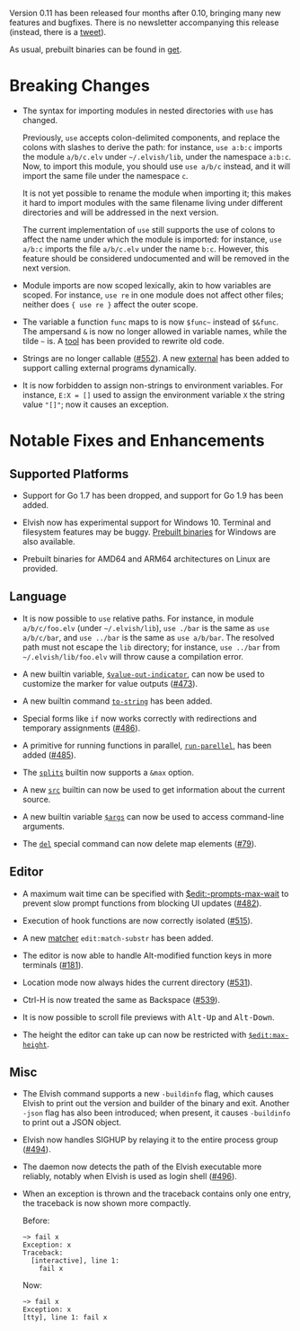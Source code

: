 Version 0.11 has been released four months after 0.10, bringing many new
features and bugfixes. There is no newsletter accompanying this release
(instead, there is a
[tweet](https://twitter.com/RealElvishShell/status/953781788706557952)).

As usual, prebuilt binaries can be found in [get](../get/).

# Breaking Changes

-   The syntax for importing modules in nested directories with `use` has
    changed.

    Previously, `use` accepts colon-delimited components, and replace the colons
    with slashes to derive the path: for instance, `use a:b:c` imports the
    module `a/b/c.elv` under `~/.elvish/lib`, under the namespace `a:b:c`. Now,
    to import this module, you should use `use a/b/c` instead, and it will
    import the same file under the namespace `c`.

    It is not yet possible to rename the module when importing it; this makes it
    hard to import modules with the same filename living under different
    directories and will be addressed in the next version.

    The current implementation of `use` still supports the use of colons to
    affect the name under which the module is imported: for instance,
    `use a/b:c` imports the file `a/b/c.elv` under the name `b:c`. However, this
    feature should be considered undocumented and will be removed in the next
    version.

-   Module imports are now scoped lexically, akin to how variables are scoped.
    For instance, `use re` in one module does not affect other files; neither
    does `{ use re }` affect the outer scope.

-   The variable a function `func` maps to is now `$func~` instead of `$&func`.
    The ampersand `&` is now no longer allowed in variable names, while the
    tilde `~` is. A [tool](https://github.com/elves/upgrade-scripts-for-0.11)
    has been provided to rewrite old code.

-   Strings are no longer callable
    ([#552](https://github.com/elves/elvish/issues/552)). A new
    [external](../ref/builtin.html#external) has been added to support calling
    external programs dynamically.

-   It is now forbidden to assign non-strings to environment variables. For
    instance, `E:X = []` used to assign the environment variable `X` the string
    value `"[]"`; now it causes an exception.

# Notable Fixes and Enhancements

## Supported Platforms

-   Support for Go 1.7 has been dropped, and support for Go 1.9 has been added.

-   Elvish now has experimental support for Windows 10. Terminal and filesystem
    features may be buggy. [Prebuilt binaries](../get/) for Windows are also
    available.

-   Prebuilt binaries for AMD64 and ARM64 architectures on Linux are provided.

## Language

-   It is now possible to `use` relative paths. For instance, in module
    `a/b/c/foo.elv` (under `~/.elvish/lib`), `use ./bar` is the same as
    `use a/b/c/bar`, and `use ../bar` is the same as `use a/b/bar`. The resolved
    path must not escape the `lib` directory; for instance, `use ../bar` from
    `~/.elvish/lib/foo.elv` will throw cause a compilation error.

-   A new builtin variable,
    [`$value-out-indicator`](../ref/builtin.html#value-out-indicator), can now
    be used to customize the marker for value outputs
    ([#473](https://github.com/elves/elvish/issues/473)).

-   A new builtin command [`to-string`](../ref/builtin.html#to-string) has been
    added.

-   Special forms like `if` now works correctly with redirections and temporary
    assignments ([#486](https://github.com/elves/elvish/issues/486)).

-   A primitive for running functions in parallel,
    [`run-parellel`](../ref/builtin.html#run-parallel), has been added
    ([#485](https://github.com/elves/elvish/issues/485)).

-   The [`splits`](../ref/builtin.html#splits) builtin now supports a `&max`
    option.

-   A new [`src`](../ref/builtin.html#src) builtin can now be used to get
    information about the current source.

-   A new builtin variable [`$args`](../ref/builtin.html#args) can now be used
    to access command-line arguments.

-   The [`del`](../ref/language.html#deleting-variable-or-element-del) special
    command can now delete map elements
    ([#79](https://github.com/elves/elvish/issues/79)).

## Editor

-   A maximum wait time can be specified with
    [$edit:-prompts-max-wait](../ref/edit.html#edit-prompts-max-wait) to prevent
    slow prompt functions from blocking UI updates
    ([#482](https://github.com/elves/elvish/issues/482)).

-   Execution of hook functions are now correctly isolated
    ([#515](https://github.com/elves/elvish/issues/515)).

-   A new [matcher](../ref/edit.html#matcher) `edit:match-substr` has been
    added.

-   The editor is now able to handle Alt-modified function keys in more
    terminals ([#181](https://github.com/elves/elvish/issues/181)).

-   Location mode now always hides the current directory
    ([#531](https://github.com/elves/elvish/issues/531)).

-   Ctrl-H is now treated the same as Backspace
    ([#539](https://github.com/elves/elvish/issues/539)).

-   It is now possible to scroll file previews with <kbd>Alt-Up</kbd> and
    <kbd>Alt-Down</kbd>.

-   The height the editor can take up can now be restricted with
    [`$edit:max-height`](../ref/edit.html#editmax-height).

## Misc

-   The Elvish command supports a new `-buildinfo` flag, which causes Elvish to
    print out the version and builder of the binary and exit. Another `-json`
    flag has also been introduced; when present, it causes `-buildinfo` to print
    out a JSON object.

-   Elvish now handles SIGHUP by relaying it to the entire process group
    ([#494](https://github.com/elves/elvish/issues/494)).

-   The daemon now detects the path of the Elvish executable more reliably,
    notably when Elvish is used as login shell
    ([#496](https://github.com/elves/elvish/issues/496)).

-   When an exception is thrown and the traceback contains only one entry, the
    traceback is now shown more compactly.

    Before:

    ```elvish-transcript
    ~> fail x
    Exception: x
    Traceback:
      [interactive], line 1:
        fail x
    ```

    Now:

    ```elvish-transcript
    ~> fail x
    Exception: x
    [tty], line 1: fail x
    ```
